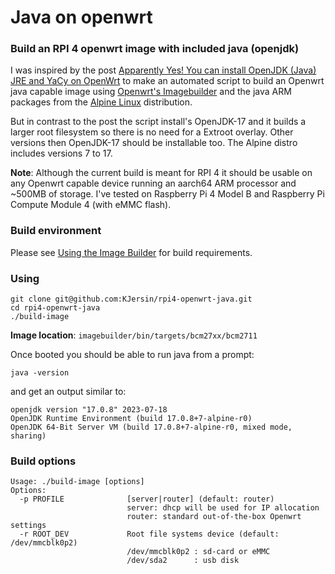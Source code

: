 # Java on openwrt

### Build an RPI 4 openwrt image with included java (openjdk)

I was inspired by the post [Apparently Yes! You can install OpenJDK (Java) JRE and YaCy on OpenWrt](https://dev.to/reinhart1010/apparently-yes-you-can-install-openjdk-java-jre-and-yacy-on-openwrt-1e33) to make an automated script to build an Openwrt java capable image using [Openwrt's Imagebuilder](https://openwrt.org/docs/guide-user/additional-software/imagebuilder) and the java ARM packages from the [Alpine Linux](https://www.alpinelinux.org/) distribution.

But in contrast to the post the script install's OpenJDK-17 and it builds a larger root filesystem so there is no need for a Extroot overlay. Other versions then OpenJDK-17 should be installable too. The Alpine distro includes versions 7 to 17.

__Note__: Although the current build is meant for RPI 4 it should be usable on any Openwrt capable device running an aarch64 ARM processor and ~500MB of storage. I've tested on Raspberry Pi 4 Model B and Raspberry Pi Compute Module 4 (with eMMC flash).

### Build environment

Please see [Using the Image Builder](https://openwrt.org/docs/guide-user/additional-software/imagebuilder#using_the_image_builder) for build requirements.

### Using

```shell
git clone git@github.com:KJersin/rpi4-openwrt-java.git
cd rpi4-openwrt-java
./build-image
```

__Image location__: `imagebuilder/bin/targets/bcm27xx/bcm2711`

Once booted you should be able to run java from a prompt:  
```shell
java -version
```  
and get an output similar to:  
```
openjdk version "17.0.8" 2023-07-18
OpenJDK Runtime Environment (build 17.0.8+7-alpine-r0)
OpenJDK 64-Bit Server VM (build 17.0.8+7-alpine-r0, mixed mode, sharing)
```

### Build options  
```
Usage: ./build-image [options]
Options:
  -p PROFILE              [server|router] (default: router)
                          server: dhcp will be used for IP allocation
                          router: standard out-of-the-box Openwrt settings
  -r ROOT_DEV             Root file systems device (default: /dev/mmcblk0p2)
                          /dev/mmcblk0p2 : sd-card or eMMC
                          /dev/sda2      : usb disk
```